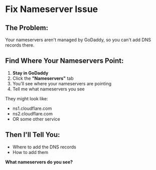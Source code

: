 # Fix Nameserver Issue

## The Problem:
Your nameservers aren't managed by GoDaddy, so you can't add DNS records there.

## Find Where Your Nameservers Point:

1. **Stay in GoDaddy**
2. Click the **"Nameservers"** tab
3. You'll see where your nameservers are pointing
4. Tell me what nameservers you see

They might look like:
- ns1.cloudflare.com
- ns2.cloudflare.com
- OR some other service

## Then I'll Tell You:
- Where to add the DNS records
- How to add them

**What nameservers do you see?**

